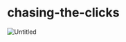 # chasing-the-clicks
![Untitled](https://user-images.githubusercontent.com/91182988/231052341-48a72ec5-4c97-43a6-82ad-9e8f806896b0.png)
